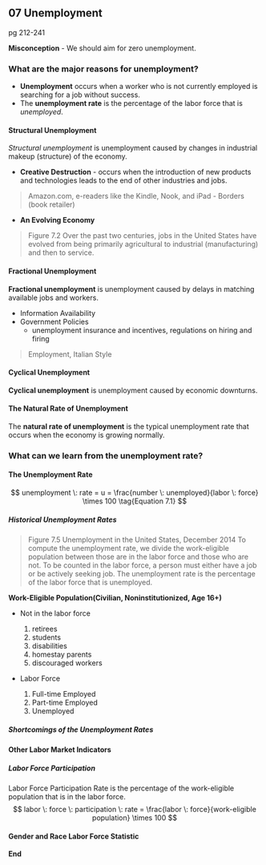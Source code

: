## 07 Unemployment
pg 212-241

**Misconception** - We should aim for zero unemployment.

### What are the major reasons for unemployment?
+ **Unemployment** occurs when a worker who is not currently employed is searching for a job without success.
+ The **unemployment rate** is the percentage of the labor force that is *unemployed*.

#### Structural Unemployment
*Structural unemployment* is unemployment caused by changes in industrial makeup (structure) of the economy.

+ **Creative Destruction** - occurs when the introduction of new products and technologies leads to the end of other industries and jobs.
> Amazon.com, e-readers like the Kindle, Nook, and iPad - Borders (book retailer)

+ **An Evolving Economy** 
> Figure 7.2
Over the past two centuries, jobs in the United States have evolved from being primarily agricultural to industrial (manufacturing)  and then to service.

#### Fractional Unemployment
**Fractional unemployment** is unemployment caused by delays in matching available jobs and workers.
+ Information Availability
+ Government Policies 
	- unemployment insurance and incentives, regulations on hiring and firing
> Employment, Italian Style

#### Cyclical Unemployment
**Cyclical unemployment** is unemployment caused by economic downturns.

#### The Natural Rate of Unemployment
The **natural rate of unemployment** is the typical unemployment rate that occurs when the economy is growing normally.

### What can we learn from the unemployment rate?

#### The Unemployment Rate
$$
unemployment \: rate = u = \frac{number \: unemployed}{labor \: force} \times 100 \tag{Equation 7.1}
$$

##### Historical Unemployment Rates
> Figure 7.5 Unemployment in the United States, December 2014
To compute the unemployment rate, we divide the work-eligible population between those are in the labor force and those who are not. To be counted in the labor force, a person must either have a job or be actively seeking job. The unemployment rate is the percentage of the labor force that is unemployed.

**Work-Eligible Population(Civilian, Noninstitutionized, Age 16\+)**

* Not in the labor force
	
	1. retirees
	2. students
	3. disabilities
	4. homestay parents
	5. discouraged workers

* Labor Force
	1. Full-time Employed
	2. Part-time Employed
	3. Unemployed

##### Shortcomings of the Unemployment Rates

#### Other Labor Market Indicators
##### Labor Force Participation
Labor Force Participation Rate is the percentage of the work-eligible population that is in the labor force.
$$
labor \:  force \:  participation \: rate = \frac{labor \:  force}{work-eligible population} \times 100 
$$

#### Gender and Race Labor Force Statistic

**End**
